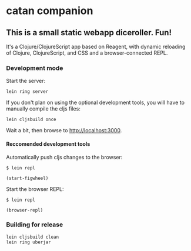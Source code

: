 catan companion
================

This is a small static webapp diceroller. Fun!
---

It's a Clojure/ClojureScript app based on Reagent, with dynamic reloading of Clojure, ClojureScript, and CSS and a browser-connected REPL.

### Development mode

Start the server:

```
lein ring server
```

If you don't plan on using the optional development tools, you will
have to manually compile the cljs files:

```
lein cljsbuild once
```

Wait a bit, then browse to [http://localhost:3000](http://localhost:3000).


#### Reccomended development tools

Automatically push cljs changes to the browser:

```
$ lein repl

(start-figwheel)
```

Start the browser REPL:

```
$ lein repl

(browser-repl)
```

### Building for release

```
lein cljsbuild clean
lein ring uberjar
```
